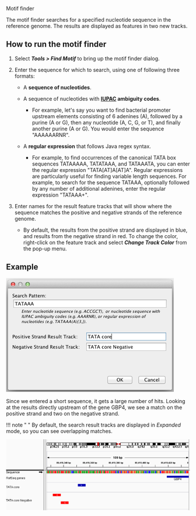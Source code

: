 
<!---
The page title should not go in the menu
-->
<p class="page-title"> Motif finder </p>


The motif finder searches for a specified nucleotide sequence in the reference genome. The results are displayed as features in two new tracks. 

## How to run the motif finder


1. Select _**Tools > Find Motif**_ to bring up the motif finder dialog.

2. Enter the sequence for which to search, using one of following three formats:

    * A **sequence of nucleotides**.

    * A sequence of nucleotides with **[IUPAC](http://www.chem.qmul.ac.uk/iubmb/misc/naseq.html) ambiguity codes**.

        * For example, let's say you want to find bacterial promoter upstream elements consisting of 6 adenines (A), followed by a purine (A or G), then any nucleotide (A, C, G, or T), and finally another purine (A or G). You would enter the sequence "AAAAAARNR".

    * A **regular expression** that follows Java regex syntax.

        * For example, to find occurrences of the canonical TATA box sequences TATAAAAA, TATATAAA, and TATAAATA, you can enter
  the regular expression "TATA\[AT\]A\[AT\]A". Regular expressions are particularly useful for finding variable length
  sequences. For example, to search for the sequence TATAAA, optionally followed by any number of additional adenines,
  enter the regular expression "TATAAA+".

3. Enter names for the result feature tracks that will show where the sequence matches the positive and negative strands of the reference genome.

    * By default, the results from the positive strand are displayed in blue, and results from the negative strand in red. To change the color, right-click on the feature track and select _**Change Track Color**_ from the pop-up menu.

## Example

![](../img/FindMotifDialog.png)

Since we entered a short sequence, it gets a large number of hits. Looking at the results directly upstream of the gene
GBP4, we see a match on the positive strand and two on the negative strand. 

!!! note " " 
    By default, the search result tracks are displayed in _Expanded_ mode, so you can see overlapping matches.

![](../img/MotifResults.png)